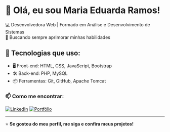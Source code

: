 # 👋 Olá, eu sou Maria Eduarda Ramos!

💻 Desenvolvedora Web | Formado em Análise e Desenvolvimento de Sistemas   
🎯 Buscando sempre aprimorar minhas habilidades  

## 🚀 Tecnologias que uso:
- 🖥️ Front-end: HTML, CSS, JavaScript, Bootstrap  
- 🛠️ Back-end: PHP, MySQL  
- 📦 Ferramentas: Git, GitHub, Apache Tomcat  

### 📫 Como me encontrar:
[![LinkedIn](https://img.shields.io/badge/LinkedIn-000?style=for-the-badge&logo=linkedin&logoColor=0A66C2)]([https://www.linkedin.com/in/seu-perfil/](https://www.linkedin.com/in/maria-eduarda-ramos-001b16191/))  
[![Portfólio](https://img.shields.io/badge/Portfólio-000?style=for-the-badge&logo=wordpress&logoColor=white)]([https://seu-site.com](https://eduardaramos.tech/))

---
⭐ **Se gostou do meu perfil, me siga e confira meus projetos!**
